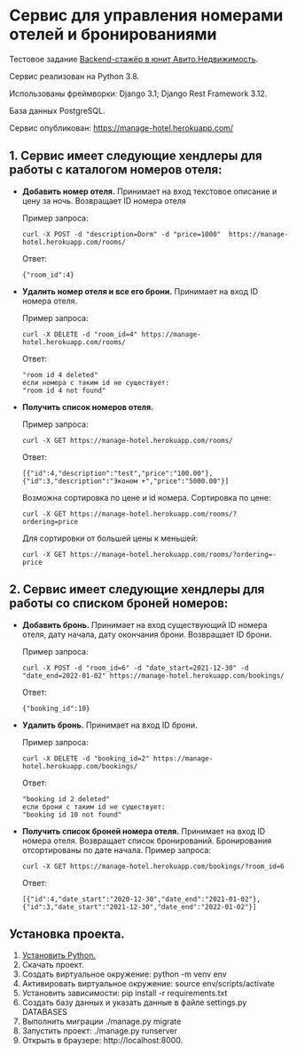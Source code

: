 # Сервис для управления номерами отелей и бронированиями

Тестовое задание [Backend-стажёр в юнит Авито.Недвижимость](https://github.com/avito-tech/verticals/blob/master/trainee/backend-str.md).  

Сервис реализован на Python 3.8.

Использованы фреймворки:
Django 3.1;
Django Rest Framework 3.12.

База данных PostgreSQL.

Сервис опубликован: https://manage-hotel.herokuapp.com/

## 1. Сервис имеет следующие хендлеры для работы с каталогом номеров отеля:
* **Добавить номер отеля.** Принимает на вход текстовое описание и цену за ночь. Возвращает ID номера отеля

    Пример запроса:
    ```shell script
    curl -X POST -d "description=Dorm" -d "price=1000"  https://manage-hotel.herokuapp.com/rooms/
    ```
    Ответ:
    ```shell script
    {"room_id":4}
    ```

* **Удалить номер отеля и все его брони.** Принимает на вход ID номера отеля.
 
    Пример запроса:
    ```shell script
    curl -X DELETE -d "room_id=4" https://manage-hotel.herokuapp.com/rooms/
    ```
    Ответ:
    ```shell script
    "room id 4 deleted"
    если номера с таким id не существует:
    "room id 4 not found"
    ```
  
 * **Получить список номеров отеля.** 
 
     Пример запроса:
    ```shell script
    curl -X GET https://manage-hotel.herokuapp.com/rooms/
    ```
    Ответ:
    ```shell script
    [{"id":4,"description":"test","price":"100.00"},{"id":3,"description":"Эконом +","price":"5000.00"}]
    ```
    Возможна сортировка по цене и id номера. 
    Сортировка по цене:
    ```shell script
    curl -X GET https://manage-hotel.herokuapp.com/rooms/?ordering=price
    ```
   Для сортировки от большей цены к меньшей:
   ```shell script
   curl -X GET https://manage-hotel.herokuapp.com/rooms/?ordering=-price
   ```
    
## 2. Сервис имеет следующие хендлеры для работы со списком броней номеров:

 * **Добавить бронь.** Принимает на вход существующий ID номера отеля, дату начала, дату окончания брони. Возвращает ID брони.
    
    Пример запроса:
    ```shell script
    curl -X POST -d "room_id=6" -d "date_start=2021-12-30" -d "date_end=2022-01-02" https://manage-hotel.herokuapp.com/bookings/ 
    ```
    Ответ:
    ```shell script
    {"booking_id":10}
    ```
  
  * **Удалить бронь.** Принимает на вход ID брони.
  
    Пример запроса:
    ```shell script
    curl -X DELETE -d "booking_id=2" https://manage-hotel.herokuapp.com/bookings/
    ```
    Ответ:
    ```shell script
    "booking id 2 deleted"
    если брони с таким id не существует:
    "booking id 10 not found"
    ```
  * **Получить список броней номера отеля.** Принимает на вход ID номера отеля. Возвращает список бронирований. 
  Бронирования отсортированы по дате начала.
    Пример запроса:
    ```shell script
    curl -X GET https://manage-hotel.herokuapp.com/bookings/?room_id=6
    ```
    Ответ:
    ```shell script
    [{"id":4,"date_start":"2020-12-30","date_end":"2021-01-02"},{"id":3,"date_start":"2021-12-30","date_end":"2022-01-02"}]
    ```

## Установка проекта.
1. [Установить Python.](https://www.python.org/downloads/)
2. Скачать проект.
3. Создать виртуальное окружение: python -m venv env
4. Активировать виртуальное окружение: source env/scripts/activate
5. Установить зависимости: pip install -r requirements.txt
6. Создать базу данных и указать данные в файле settings.py DATABASES
7. Выполнить миграции ./manage.py migrate
8. Запустить проект: ./manage.py runserver
9. Открыть в браузере: http://localhost:8000.
